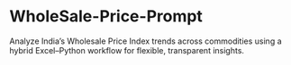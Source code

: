 # WholeSale-Price-Prompt
Analyze India’s Wholesale Price Index trends across commodities using a hybrid Excel–Python workflow for flexible, transparent insights.

